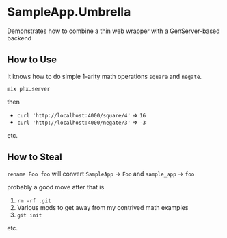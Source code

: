# SampleApp.Umbrella

Demonstrates how to combine a thin web wrapper with a GenServer-based backend

## How to Use

It knows how to do simple 1-arity math operations `square` and `negate`.

`mix phx.server`

then

* `curl 'http://localhost:4000/square/4'` => `16`
* `curl 'http://localhost:4000/negate/3'` => `-3`

etc.

## How to Steal

`rename Foo foo` will convert `SampleApp` -> `Foo` and `sample_app` -> `foo`

probably a good move after that is

1. `rm -rf .git`
1. Various mods to get away from my contrived math examples
1. `git init`

etc.
